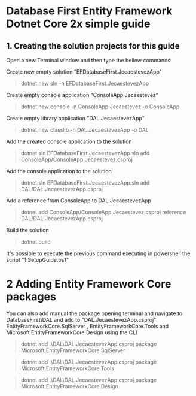 # Database First Entity Framework Dotnet Core 2x simple guide

## 1. Creating the solution projects for this guide
Open a new Terminal window and then type the bellow commands:

Create new empty solution "EFDatabaseFirst.JecaestevezApp"
 > dotnet new sln -n EFDatabaseFirst.JecaestevezApp

Create empty console application "ConsoleApp.Jecaestevez"
 > dotnet new console -n ConsoleApp.Jecaestevez -o ConsoleApp

Create empty library application "DAL.JecaestevezApp"
 > dotnet new classlib -n DAL.JecaestevezApp -o DAL

 Add the created console application to the solution
  > dotnet sln EFDatabaseFirst.JecaestevezApp.sln add ConsoleApp/ConsoleApp.Jecaestevez.csproj  

Add the console application to the solution
  > dotnet sln EFDatabaseFirst.JecaestevezApp.sln add DAL/DAL.JecaestevezApp.csproj  

Add a reference from ConsoleApp to DAL.JecaestevezApp
  >dotnet add ConsoleApp/ConsoleApp.Jecaestevez.csproj reference DAL/DAL.JecaestevezApp.csproj

Build the solution
 > dotnet build

 It's possible to execute the previous command executing in powershell the script "1.SetupGuide.ps1"

# 2 Adding Entity Framework Core packages

You can also add manual the package opening  terminal and navigate to DatabaseFirst\DAL and  add to "DAL.JecaestevezApp.csproj"  EntityFrameworkCore.SqlServer , EntityFrameworkCore.Tools and Microsoft.EntityFrameworkCore.Design  using the CLI 

> dotnet add .\DAL\DAL.JecaestevezApp.csproj package Microsoft.EntityFrameworkCore.SqlServer

> dotnet add .\DAL\DAL.JecaestevezApp.csproj package Microsoft.EntityFrameworkCore.Tools 

> dotnet add .\DAL\DAL.JecaestevezApp.csproj package Microsoft.EntityFrameworkCore.Design 